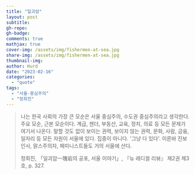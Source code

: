 ```yaml
---
title: "일괴암"
layout: post
subtitle:
gh-repo:
gh-badge:
comments: true
mathjax: true
cover-img: /assets/img/fishermen-at-sea.jpg
share-img: /assets/img/fishermen-at-sea.jpg
thumbnail-img:
author: Hurd
date: "2023-02-16"
categories: 
  - "quote"
tags: 
  - "서울-중심주의"
  - "정희진"
---
```


> 나는 한국 사회의 가장 큰 모순은 서울 중심주의, 수도권 중심주의라고 생각한다. 주요 모순, 근본 모순이다. 계급, 젠더, 부동산, 교육, 정치, 의료 등 모든 문제가 여기서 나온다. 말할 것도 없이 보이는 권력, 보이지 않는 권력, 문화, 사람, 금융, 일자리 등 모든 자원이 서울에 있다. 집중이 아니다. '그냥 다 있다'. 이른바 진보 인사, 맑스주의자, 페미니스트들도 거의 서울에 산다.
> 
> 정희진, 「일괴암一塊岩의 공포, 서울 이야기」, 『뉴 레디컬 리뷰』 제2권 제3호, p. 327.
